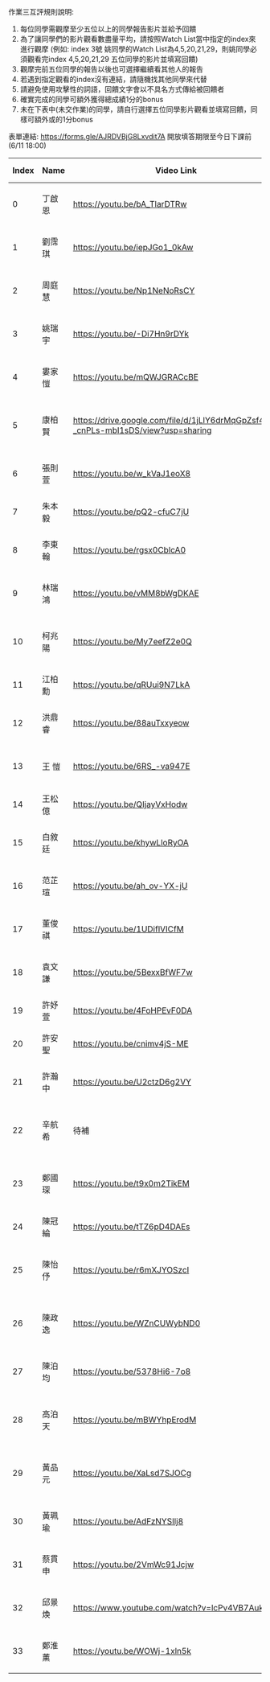 作業三互評規則說明:
1. 每位同學需觀摩至少五位以上的同學報告影片並給予回饋
2. 為了讓同學們的影片觀看數盡量平均，請按照Watch List當中指定的index來進行觀摩
(例如: index 3號 姚同學的Watch List為4,5,20,21,29，則姚同學必須觀看完index 4,5,20,21,29 五位同學的影片並填寫回饋)
3. 觀摩完前五位同學的報告以後也可選擇繼續看其他人的報告
4. 若遇到指定觀看的index沒有連結，請隨機找其他同學來代替
5. 請避免使用攻擊性的詞語，回饋文字會以不具名方式傳給被回饋者
6. 確實完成的同學可額外獲得總成績1分的bonus
7. 未在下表中(未交作業)的同學，請自行選擇五位同學影片觀看並填寫回饋，同樣可額外或的1分bonus

表單連結: https://forms.gle/AJRDVBjG8Lxvdit7A 開放填答期限至今日下課前(6/11 18:00)

| Index	| Name	| Video Link |  Watch List	|
| --------- | --------- | --------- |  --------- |
|0  | 丁啟恩	| https://youtu.be/bA_TlarDTRw | 7, 25, 27, 28, 32	|
|1	| 劉霈琪	| https://youtu.be/iepJGo1_0kAw | 5, 16, 17, 21, 29	|
|2	| 周庭慧	| https://youtu.be/Np1NeNoRsCY	| 1, 8, 23, 26, 30	|
|3	| 姚瑞宇	| https://youtu.be/-Di7Hn9rDYk	| 4, 5, 20, 21, 29	|
|4	| 婁家愷	| https://youtu.be/mQWJGRACcBE	| 6, 7, 15, 18, 33	|
|5	| 康柏賢	| https://drive.google.com/file/d/1jLlY6drMqGpZsf4cg-_cnPLs-mbI1sDS/view?usp=sharing	| 14, 15, 18, 29, 30	|
|6	| 張則萱	| https://youtu.be/w_kVaJ1eoX8	| 0, 5, 17, 24, 25	|
|7	| 朱本毅	| https://youtu.be/pQ2-cfuC7jU	| 6, 8, 9, 28, 31	|
|8	| 李東翰	| https://youtu.be/rgsx0CblcA0	| 9, 21, 29, 30, 31	|
|9	| 林瑞鴻	| https://youtu.be/vMM8bWgDKAE	| 7, 11, 25, 26, 32	|
|10 |	柯兆陽	| https://youtu.be/My7eefZ2e0Q	| 15, 16, 26, 30, 33	|
|11 |	江柏勳	| https://youtu.be/qRUui9N7LkA	| 1, 2, 3, 7, 10	|
|12 |	洪鼎睿	| https://youtu.be/88auTxxyeow	| 9, 15, 20, 22, 32	|
|13 |	王  愷 | https://youtu.be/6RS_-va947E	| 4, 6, 11, 23, 25	|
|14 |	王松億	| https://youtu.be/QIjayVxHodw	| 0, 2, 3, 19, 31	|
|15 |	白敘廷 | https://youtu.be/khywLloRyOA	| 7, 18, 22, 26, 30	|
|16 |	范芷瑄	| https://youtu.be/ah_ov-YX-jU	| 0, 3, 14, 24, 31	|
|17 |	董俊祺	| https://youtu.be/1UDiflVICfM  	| 6, 18, 22, 23, 33	|
|18 |	袁文謙	| https://youtu.be/5BexxBfWF7w	| 3, 5, 15, 20, 22	|
|19 |	許妤萱	| https://youtu.be/4FoHPEvF0DA	| 0, 4, 6, 9, 23	|
|20 |	許安聖	| https://youtu.be/cnimv4jS-ME	| 1, 4, 8, 9, 31	|
|21 |	許瀚中	| https://youtu.be/U2ctzD6g2VY	| 2, 3, 14, 23, 28	|
|22 |	辛航希	| 待補	| 10, 13, 18, 21, 24	|
|23 |	鄭國琛 | https://youtu.be/t9x0m2TikEM	| 10, 13, 14, 31, 33	|
|24 |	陳冠綸	| https://youtu.be/tTZ6pD4DAEs	| 2, 5, 8, 10, 21	|
|25 |	陳怡伃	| https://youtu.be/r6mXJYOSzcI 	| 10, 20, 22, 27, 28	|
|26 |	陳政逸	| https://youtu.be/WZnCUWybND0	| 13, 16, 19, 20, 24	|
|27 |	陳泊均 | https://youtu.be/5378Hi6-7o8	| 1, 11, 13, 16, 17 |
|28 |	高泊天	| https://youtu.be/mBWYhpErodM	| 12, 13, 17, 19, 27	|
|29 |	黃品元	| https://youtu.be/XaLsd7SJOCg	| 11, 12, 16, 19, 33	|
|30 |	黃珮瑜	| https://youtu.be/AdFzNYSIlj8	| 1, 12, 27, 28, 32	|
|31 |	蔡貫申	| https://youtu.be/2VmWc91Jcjw	| 0, 4, 12, 27, 29	|
|32 |	邱景煥	| https://www.youtube.com/watch?v=lcPv4VB7Auk	| 2, 11, 19, 24, 26	|
|33 |	鄭淮薰	| https://youtu.be/WOWj-1xln5k	| 8, 12, 14, 17, 25	|

